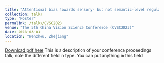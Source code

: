```yaml
---
title: "Attentional bias towards sensory- but not semantic-level regularity"
collection: talks
type: "Poster"
permalink: /talks/CVSC2023
venue: "The 5th China Vision Science Conference (CVSC2023)"
date: 2023-08-01
location: "Wenzhou, Zhejiang"
---
```


[Download pdf here](http://example2.com)
This is a description of your conference proceedings talk, note the different field in type. You can put anything in this field.

